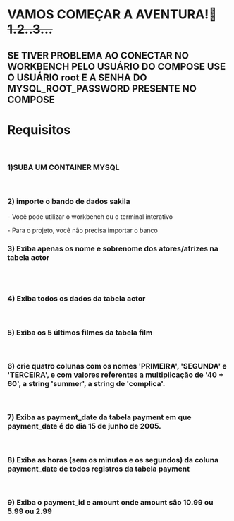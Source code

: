 <h1>VAMOS COMEÇAR A AVENTURA!🚀 <s>1.2..3...</s></h1>
<h2>SE TIVER PROBLEMA AO CONECTAR NO WORKBENCH PELO USUÁRIO DO COMPOSE USE O USUÁRIO root E A SENHA DO MYSQL_ROOT_PASSWORD PRESENTE NO COMPOSE</h2>
<h1>Requisitos</h1>
<br>
<div>
<h3>1)SUBA UM CONTAINER MYSQL</h3>
</div>
<br>
<h3>2) importe o bando de dados sakila </h3>
<p>- Você pode utilizar o workbench ou o terminal interativo </p>
<p>- Para o projeto, você não precisa importar o banco </p>
<div>
<h3>3) Exiba apenas os nome e sobrenome dos atores/atrizes na tabela actor</h3>
<br>
</div>
<br>
<div>
<h3>4) Exiba todos os dados da tabela actor</h3>
</div>
<br>
<h3>5) Exiba os 5 últimos filmes da tabela film</h3>
<br>
<div>
<h3>6) crie quatro colunas com os nomes 'PRIMEIRA', 'SEGUNDA' e 'TERCEIRA', e com valores referentes a multiplicação de '40 + 60', a string 'summer', a string de 'complica'.</h3>
<br>
</div>
<div>
<h3>7) Exiba as payment_date da tabela payment em que payment_date é do dia 15 de junho de 2005.</h3>
<br>
<h3>8) Exiba as horas (sem os minutos e os segundos) da coluna payment_date de todos registros da tabela payment</h3>
</div>
<br>
<h3>9) Exiba o payment_id e amount onde amount são 10.99 ou 5.99 ou 2.99</h3>
</div>
